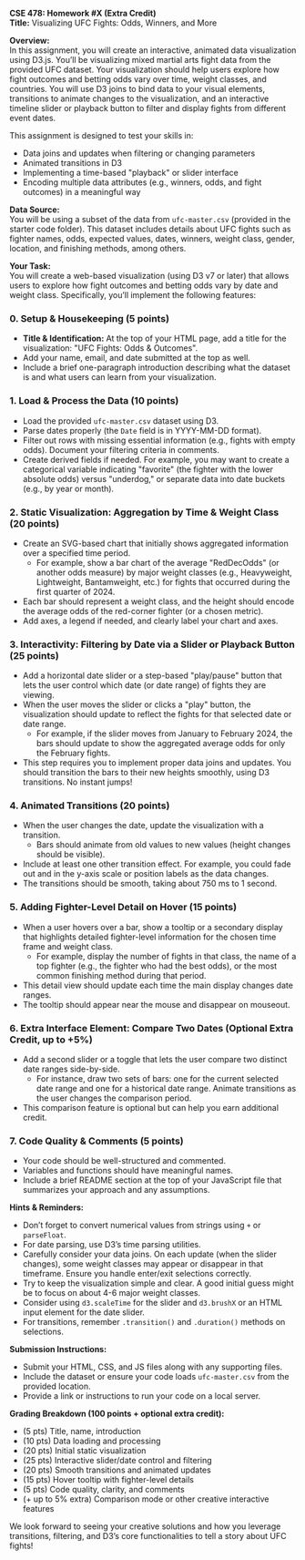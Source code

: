 **CSE 478: Homework #X (Extra Credit)**  
**Title:** Visualizing UFC Fights: Odds, Winners, and More

**Overview:**  
In this assignment, you will create an interactive, animated data visualization using D3.js. You’ll be visualizing mixed martial arts fight data from the provided UFC dataset. Your visualization should help users explore how fight outcomes and betting odds vary over time, weight classes, and countries. You will use D3 joins to bind data to your visual elements, transitions to animate changes to the visualization, and an interactive timeline slider or playback button to filter and display fights from different event dates.

This assignment is designed to test your skills in:  
- Data joins and updates when filtering or changing parameters  
- Animated transitions in D3  
- Implementing a time-based "playback" or slider interface  
- Encoding multiple data attributes (e.g., winners, odds, and fight outcomes) in a meaningful way

**Data Source:**  
You will be using a subset of the data from `ufc-master.csv` (provided in the starter code folder). This dataset includes details about UFC fights such as fighter names, odds, expected values, dates, winners, weight class, gender, location, and finishing methods, among others.

**Your Task:**  
You will create a web-based visualization (using D3 v7 or later) that allows users to explore how fight outcomes and betting odds vary by date and weight class. Specifically, you’ll implement the following features:

### 0. Setup & Housekeeping (5 points)  
- **Title & Identification:** At the top of your HTML page, add a title for the visualization: "UFC Fights: Odds & Outcomes".  
- Add your name, email, and date submitted at the top as well.  
- Include a brief one-paragraph introduction describing what the dataset is and what users can learn from your visualization.

### 1. Load & Process the Data (10 points)  
- Load the provided `ufc-master.csv` dataset using D3.  
- Parse dates properly (the `Date` field is in YYYY-MM-DD format).  
- Filter out rows with missing essential information (e.g., fights with empty odds). Document your filtering criteria in comments.  
- Create derived fields if needed. For example, you may want to create a categorical variable indicating "favorite" (the fighter with the lower absolute odds) versus "underdog," or separate data into date buckets (e.g., by year or month).

### 2. Static Visualization: Aggregation by Time & Weight Class (20 points)  
- Create an SVG-based chart that initially shows aggregated information over a specified time period.  
  - For example, show a bar chart of the average "RedDecOdds" (or another odds measure) by major weight classes (e.g., Heavyweight, Lightweight, Bantamweight, etc.) for fights that occurred during the first quarter of 2024.  
- Each bar should represent a weight class, and the height should encode the average odds of the red-corner fighter (or a chosen metric).  
- Add axes, a legend if needed, and clearly label your chart and axes.

### 3. Interactivity: Filtering by Date via a Slider or Playback Button (25 points)  
- Add a horizontal date slider or a step-based "play/pause" button that lets the user control which date (or date range) of fights they are viewing.  
- When the user moves the slider or clicks a "play" button, the visualization should update to reflect the fights for that selected date or date range.  
  - For example, if the slider moves from January to February 2024, the bars should update to show the aggregated average odds for only the February fights.  
- This step requires you to implement proper data joins and updates. You should transition the bars to their new heights smoothly, using D3 transitions. No instant jumps!

### 4. Animated Transitions (20 points)  
- When the user changes the date, update the visualization with a transition.  
  - Bars should animate from old values to new values (height changes should be visible).  
- Include at least one other transition effect. For example, you could fade out and in the y-axis scale or position labels as the data changes.  
- The transitions should be smooth, taking about 750 ms to 1 second.

### 5. Adding Fighter-Level Detail on Hover (15 points)  
- When a user hovers over a bar, show a tooltip or a secondary display that highlights detailed fighter-level information for the chosen time frame and weight class.  
  - For example, display the number of fights in that class, the name of a top fighter (e.g., the fighter who had the best odds), or the most common finishing method during that period.  
- This detail view should update each time the main display changes date ranges.  
- The tooltip should appear near the mouse and disappear on mouseout.

### 6. Extra Interface Element: Compare Two Dates (Optional Extra Credit, up to +5%)  
- Add a second slider or a toggle that lets the user compare two distinct date ranges side-by-side.  
  - For instance, draw two sets of bars: one for the current selected date range and one for a historical date range. Animate transitions as the user changes the comparison period.  
- This comparison feature is optional but can help you earn additional credit.

### 7. Code Quality & Comments (5 points)  
- Your code should be well-structured and commented.  
- Variables and functions should have meaningful names.  
- Include a brief README section at the top of your JavaScript file that summarizes your approach and any assumptions.

**Hints & Reminders:**  
- Don’t forget to convert numerical values from strings using `+` or `parseFloat`.  
- For date parsing, use D3’s time parsing utilities.  
- Carefully consider your data joins. On each update (when the slider changes), some weight classes may appear or disappear in that timeframe. Ensure you handle enter/exit selections correctly.  
- Try to keep the visualization simple and clear. A good initial guess might be to focus on about 4-6 major weight classes.  
- Consider using `d3.scaleTime` for the slider and `d3.brushX` or an HTML input element for the date slider.  
- For transitions, remember `.transition()` and `.duration()` methods on selections.

**Submission Instructions:**  
- Submit your HTML, CSS, and JS files along with any supporting files.  
- Include the dataset or ensure your code loads `ufc-master.csv` from the provided location.  
- Provide a link or instructions to run your code on a local server.

**Grading Breakdown (100 points + optional extra credit):**  
- (5 pts) Title, name, introduction  
- (10 pts) Data loading and processing  
- (20 pts) Initial static visualization  
- (25 pts) Interactive slider/date control and filtering  
- (20 pts) Smooth transitions and animated updates  
- (15 pts) Hover tooltip with fighter-level details  
- (5 pts) Code quality, clarity, and comments  
- (+ up to 5% extra) Comparison mode or other creative interactive features

We look forward to seeing your creative solutions and how you leverage transitions, filtering, and D3’s core functionalities to tell a story about UFC fights!
